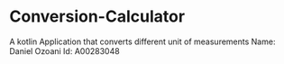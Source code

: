 # Conversion-Calculator
A kotlin Application that converts different unit of measurements 
Name: Daniel Ozoani
Id: A00283048

